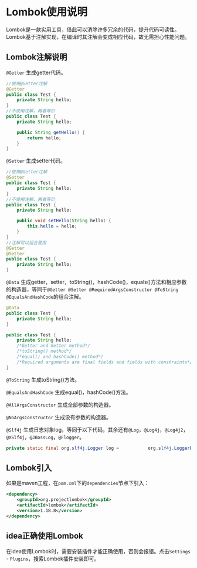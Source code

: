 # Lombok使用说明

Lombok是一款实用工具，借此可以消除许多冗余的代码，提升代码可读性。Lombok基于注解实现，在编译时其注解会变成相应代码，故无需担心性能问题。

## Lombok注解说明

`@Getter` 生成getter代码。

```java
//使用@Getter注解
@Getter
public class Test {
    private String hello;
}
//不使用注解，两者等价
public class Test {
    private String hello;

    public String getHello() {
        return hello;
    }
}
```

`@Setter` 生成setter代码。

```java
//使用@Getter注解
@Setter
public class Test {
    private String hello;
}
//不使用注解，两者等价
public class Test {
    private String hello;

    public void setHello(String hello) {
        this.hello = hello;
    }
}
//注解可以组合使用
@Getter
@Setter
public class Test {
    private String hello;
}
```

`@Data` 生成getter，setter，toString()，hashCode()，equals()方法和相应参数的构造器，等同于`@Getter @Setter @RequiredArgsConstructor @ToString @EqualsAndHashCode`的组合注解。

```java
@Data
public class Test {
    private String hello;
}

public class Test {
    private String hello;
    /*Getter and Setter method*/
    /*toString() method*/
    /*equal() and hashCode() method*/
    /*Required arguments are final fields and fields with constraints*/
}
```

`@ToString` 生成toString()方法。

`@EqualsAndHashCode` 生成equal()，hashCode()方法。

`@AllArgsConstructor` 生成全部参数的构造器。

`@NoArgsConstructor` 生成没有参数的构造器。

`@Slf4j` 生成日志对象log，等同于以下代码，其余还有`@Log`，`@Log4j`，`@Log4j2`，`@XSlf4j`，`@JBossLog`，`@Flogger`。

```java
private static final org.slf4j.Logger log =	          org.slf4j.LoggerFactory.getLogger(LogExample.class);
```

## Lombok引入

如果是maven工程，在`pom.xml`下的`dependencies`节点下引入：

```xml
<dependency>
	<groupId>org.projectlombok</groupId>
	<artifactId>lombok</artifactId>
	<version>1.18.8</version>
</dependency>
```

## idea正确使用Lombok

在idea使用Lombok时，需要安装插件才能正确使用，否则会报错。点击`Settings` - `Plugins`，搜索Lombok插件安装即可。